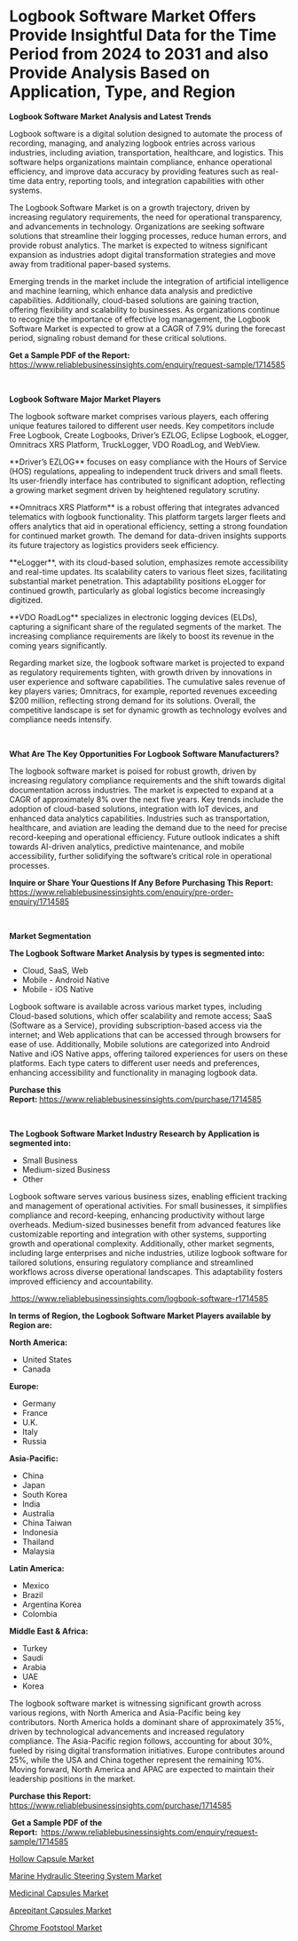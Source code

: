 <p><h1>Logbook Software Market Offers Provide Insightful Data for the Time Period from 2024 to 2031 and also Provide Analysis Based on Application, Type, and Region</h1></p><p><strong>Logbook Software Market Analysis and Latest Trends</strong></p>
<p><p>Logbook software is a digital solution designed to automate the process of recording, managing, and analyzing logbook entries across various industries, including aviation, transportation, healthcare, and logistics. This software helps organizations maintain compliance, enhance operational efficiency, and improve data accuracy by providing features such as real-time data entry, reporting tools, and integration capabilities with other systems.</p><p>The Logbook Software Market is on a growth trajectory, driven by increasing regulatory requirements, the need for operational transparency, and advancements in technology. Organizations are seeking software solutions that streamline their logging processes, reduce human errors, and provide robust analytics. The market is expected to witness significant expansion as industries adopt digital transformation strategies and move away from traditional paper-based systems. </p><p>Emerging trends in the market include the integration of artificial intelligence and machine learning, which enhance data analysis and predictive capabilities. Additionally, cloud-based solutions are gaining traction, offering flexibility and scalability to businesses. As organizations continue to recognize the importance of effective log management, the Logbook Software Market is expected to grow at a CAGR of 7.9% during the forecast period, signaling robust demand for these critical solutions.</p></p>
<p><strong>Get a Sample PDF of the Report:&nbsp;</strong> <a href="https://www.reliablebusinessinsights.com/enquiry/request-sample/1714585?utm_campaign=1539&utm_medium=2&utm_source=Github&utm_content=ia&utm_term=22102024&utm_id=logbook-software">https://www.reliablebusinessinsights.com/enquiry/request-sample/1714585</a></p>
<p>&nbsp;</p>
<p><strong>Logbook Software Major Market Players</strong></p>
<p><p>The logbook software market comprises various players, each offering unique features tailored to different user needs. Key competitors include Free Logbook, Create Logbooks, Driver’s EZLOG, Eclipse Logbook, eLogger, Omnitracs XRS Platform, TruckLogger, VDO RoadLog, and WebView. </p><p>**Driver’s EZLOG** focuses on easy compliance with the Hours of Service (HOS) regulations, appealing to independent truck drivers and small fleets. Its user-friendly interface has contributed to significant adoption, reflecting a growing market segment driven by heightened regulatory scrutiny.</p><p>**Omnitracs XRS Platform** is a robust offering that integrates advanced telematics with logbook functionality. This platform targets larger fleets and offers analytics that aid in operational efficiency, setting a strong foundation for continued market growth. The demand for data-driven insights supports its future trajectory as logistics providers seek efficiency.</p><p>**eLogger**, with its cloud-based solution, emphasizes remote accessibility and real-time updates. Its scalability caters to various fleet sizes, facilitating substantial market penetration. This adaptability positions eLogger for continued growth, particularly as global logistics become increasingly digitized.</p><p>**VDO RoadLog** specializes in electronic logging devices (ELDs), capturing a significant share of the regulated segments of the market. The increasing compliance requirements are likely to boost its revenue in the coming years significantly.</p><p>Regarding market size, the logbook software market is projected to expand as regulatory requirements tighten, with growth driven by innovations in user experience and software capabilities. The cumulative sales revenue of key players varies; Omnitracs, for example, reported revenues exceeding $200 million, reflecting strong demand for its solutions. Overall, the competitive landscape is set for dynamic growth as technology evolves and compliance needs intensify.</p></p>
<p>&nbsp;</p>
<p><strong>What Are The Key Opportunities For Logbook Software Manufacturers?</strong></p>
<p><p>The logbook software market is poised for robust growth, driven by increasing regulatory compliance requirements and the shift towards digital documentation across industries. The market is expected to expand at a CAGR of approximately 8% over the next five years. Key trends include the adoption of cloud-based solutions, integration with IoT devices, and enhanced data analytics capabilities. Industries such as transportation, healthcare, and aviation are leading the demand due to the need for precise record-keeping and operational efficiency. Future outlook indicates a shift towards AI-driven analytics, predictive maintenance, and mobile accessibility, further solidifying the software’s critical role in operational processes.</p></p>
<p><strong>Inquire or Share Your Questions If Any Before Purchasing This Report:</strong> <a href="https://www.reliablebusinessinsights.com/enquiry/pre-order-enquiry/1714585?utm_campaign=1539&utm_medium=2&utm_source=Github&utm_content=ia&utm_term=22102024&utm_id=logbook-software">https://www.reliablebusinessinsights.com/enquiry/pre-order-enquiry/1714585</a></p>
<p>&nbsp;</p>
<p><strong>Market Segmentation</strong></p>
<p><strong>The Logbook Software Market Analysis by types is segmented into:</strong></p>
<p><ul><li>Cloud, SaaS, Web</li><li>Mobile - Android Native</li><li>Mobile - iOS Native</li></ul></p>
<p><p>Logbook software is available across various market types, including Cloud-based solutions, which offer scalability and remote access; SaaS (Software as a Service), providing subscription-based access via the internet; and Web applications that can be accessed through browsers for ease of use. Additionally, Mobile solutions are categorized into Android Native and iOS Native apps, offering tailored experiences for users on these platforms. Each type caters to different user needs and preferences, enhancing accessibility and functionality in managing logbook data.</p></p>
<p><strong>Purchase this Report:&nbsp;</strong><a href="https://www.reliablebusinessinsights.com/purchase/1714585?utm_campaign=1539&utm_medium=2&utm_source=Github&utm_content=ia&utm_term=22102024&utm_id=logbook-software">https://www.reliablebusinessinsights.com/purchase/1714585</a></p>
<p>&nbsp;</p>
<p><strong>The Logbook Software Market Industry Research by Application is segmented into:</strong></p>
<p><ul><li>Small Business</li><li>Medium-sized Business</li><li>Other</li></ul></p>
<p><p>Logbook software serves various business sizes, enabling efficient tracking and management of operational activities. For small businesses, it simplifies compliance and record-keeping, enhancing productivity without large overheads. Medium-sized businesses benefit from advanced features like customizable reporting and integration with other systems, supporting growth and operational complexity. Additionally, other market segments, including large enterprises and niche industries, utilize logbook software for tailored solutions, ensuring regulatory compliance and streamlined workflows across diverse operational landscapes. This adaptability fosters improved efficiency and accountability.</p></p>
<p><a href="https://www.reliablebusinessinsights.com/logbook-software-r1714585?utm_campaign=1539&utm_medium=2&utm_source=Github&utm_content=ia&utm_term=22102024&utm_id=logbook-software">&nbsp;https://www.reliablebusinessinsights.com/logbook-software-r1714585</a></p>
<p><strong>In terms of Region, the Logbook Software Market Players available by Region are:</strong></p>
<p>
    <p> <strong> North America: </strong>
        <ul>
            <li>United States</li>
            <li>Canada</li>
        </ul>
        </p> 
    <p> <strong> Europe: </strong>
        <ul>
            <li>Germany</li>
            <li>France</li>
            <li>U.K.</li>
            <li>Italy</li>
            <li>Russia</li>
        </ul>
        </p> 
    <p> <strong> Asia-Pacific: </strong>
        <ul>
            <li>China</li>
            <li>Japan</li>
            <li>South Korea</li>
            <li>India</li>
            <li>Australia</li>
            <li>China Taiwan</li>
            <li>Indonesia</li>
            <li>Thailand</li>
            <li>Malaysia</li>
        </ul>
        </p> 
    <p> <strong> Latin America: </strong>
        <ul>
            <li>Mexico</li>
            <li>Brazil</li>
            <li>Argentina Korea</li>
            <li>Colombia</li>
        </ul>
        </p> 
    <p> <strong> Middle East & Africa: </strong>
        <ul>
            <li>Turkey</li>
            <li>Saudi</li>
            <li>Arabia</li>
            <li>UAE</li>
            <li>Korea</li>
        </ul>
    </p>
    </p>
<p><p>The logbook software market is witnessing significant growth across various regions, with North America and Asia-Pacific being key contributors. North America holds a dominant share of approximately 35%, driven by technological advancements and increased regulatory compliance. The Asia-Pacific region follows, accounting for about 30%, fueled by rising digital transformation initiatives. Europe contributes around 25%, while the USA and China together represent the remaining 10%. Moving forward, North America and APAC are expected to maintain their leadership positions in the market.</p></p>
<p><strong>Purchase this Report: </strong><a href="https://www.reliablebusinessinsights.com/purchase/1714585?utm_campaign=1539&utm_medium=2&utm_source=Github&utm_content=ia&utm_term=22102024&utm_id=logbook-software">https://www.reliablebusinessinsights.com/purchase/1714585</a></p>
<p>&nbsp;<strong>Get a Sample PDF of the Report:&nbsp;&nbsp;</strong><a href="https://www.reliablebusinessinsights.com/enquiry/request-sample/1714585?utm_campaign=1539&utm_medium=2&utm_source=Github&utm_content=ia&utm_term=22102024&utm_id=logbook-software">https://www.reliablebusinessinsights.com/enquiry/request-sample/1714585</a></p>
<p><strong></strong></p>
<p><p><a href="https://www.linkedin.com/pulse/hollow-capsule-market-segmentation-geographical-regions-jba0c?utm_campaign=1539&utm_medium=2&utm_source=Github&utm_content=ia&utm_term=22102024&utm_id=logbook-software">Hollow Capsule Market</a></p><p><a href="https://www.linkedin.com/pulse/marine-hydraulic-steering-system-market-growth-outlook-from-smqff?utm_campaign=1539&utm_medium=2&utm_source=Github&utm_content=ia&utm_term=22102024&utm_id=logbook-software">Marine Hydraulic Steering System Market</a></p><p><a href="https://www.linkedin.com/pulse/medicinal-capsules-industry-insights-report-analyzing-r3mqc?utm_campaign=1539&utm_medium=2&utm_source=Github&utm_content=ia&utm_term=22102024&utm_id=logbook-software">Medicinal Capsules Market</a></p><p><a href="https://www.linkedin.com/pulse/aprepitant-capsules-market-evolution-global-trends-sodvc?utm_campaign=1539&utm_medium=2&utm_source=Github&utm_content=ia&utm_term=22102024&utm_id=logbook-software">Aprepitant Capsules Market</a></p><p><a href="https://www.linkedin.com/pulse/global-chrome-footstool-market-analysis-key-trends-future-e8wze?utm_campaign=1539&utm_medium=2&utm_source=Github&utm_content=ia&utm_term=22102024&utm_id=logbook-software">Chrome Footstool Market</a></p></p>